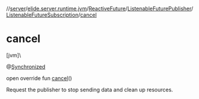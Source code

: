 //[server](../../../../../index.md)/[elide.server.runtime.jvm](../../../index.md)/[ReactiveFuture](../../index.md)/[ListenableFuturePublisher](../index.md)/[ListenableFutureSubscription](index.md)/[cancel](cancel.md)

# cancel

[jvm]\

@[Synchronized](https://kotlinlang.org/api/latest/jvm/stdlib/kotlin.jvm/-synchronized/index.html)

open override fun [cancel](cancel.md)()

Request the publisher to stop sending data and clean up resources.
